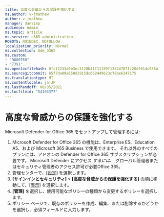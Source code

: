 ```yaml
---
title: 高度な脅威からの保護を強化する
ms.author: v-jmathew
author: v-jmathew
manager: dansimp
audience: Admin
ms.topic: article
ms.service: o365-administration
ROBOTS: NOINDEX, NOFOLLOW
localization_priority: Normal
ms.collection: Adm_O365
ms.custom:
- "9000760"
- "7391"
ms.openlocfilehash: 0fc12233a0b3ec3128b41f11f89f13824787fc20d5914c955afb8446a7fa3ced
ms.sourcegitcommit: b5f7da89a650d2915dc652449623c78be6247175
ms.translationtype: MT
ms.contentlocale: ja-JP
ms.lasthandoff: 08/05/2021
ms.locfileid: "54103377"
---
```

# <a name="increase-protection-from-advanced-threats"></a>高度な脅威からの保護を強化する

Microsoft Defender for Office 365 をセットアップして管理するには:

1. Microsoft Defender for Office 365 の機能は、Enterprise E5、Education A5、および Microsoft 365 Business で使用できます。 それ以外のすべてのプランには、アドオンの Defender for Office 365 サブスクリプションが必要です。 Microsoft Defender にアクセス *するには、* グローバル管理者またはセキュリティ管理者のアクセス許可が必要Office 365。
2. 管理センターで、[[設定]](https://go.microsoft.com/fwlink/p/?linkid=2075721) を選択します。
3. **[サインインとセキュリティ]** > **[高度な脅威からの保護を強化する]** の順に移動して、[[表示]](https://go.microsoft.com/fwlink/?linkid=2109302) を選択します。
4. **[管理]** を選択し、使用可能なポリシーの種類から変更するポリシーを選択します。
5. ポリシー ページで、既存のポリシーを作成、編集、または削除するかどうかを選択し、必須フィールドに入力します。
